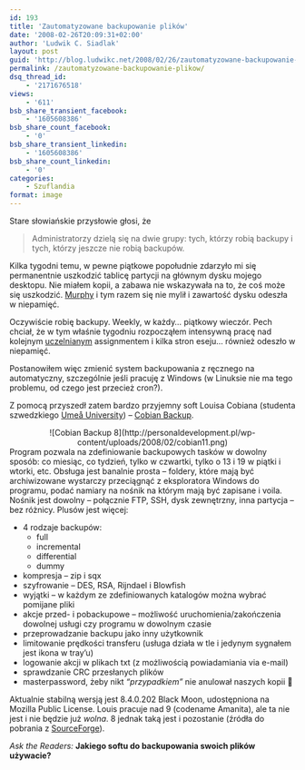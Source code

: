 ```yaml
---
id: 193
title: 'Zautomatyzowane backupowanie plików'
date: '2008-02-26T20:09:31+02:00'
author: 'Ludwik C. Siadlak'
layout: post
guid: 'http://blog.ludwikc.net/2008/02/26/zautomatyzowane-backupowanie-plikow/'
permalink: /zautomatyzowane-backupowanie-plikow/
dsq_thread_id:
    - '2171676518'
views:
    - '611'
bsb_share_transient_facebook:
    - '1605608386'
bsb_share_count_facebook:
    - '0'
bsb_share_transient_linkedin:
    - '1605608386'
bsb_share_count_linkedin:
    - '0'
categories:
    - Szuflandia
format: image
---
```


Stare słowiańskie przysłowie głosi, że

> Administratorzy dzielą się na dwie grupy: tych, którzy robią backupy i tych, którzy jeszcze nie robią backupów.

Kilka tygodni temu, w pewne piątkowe popołudnie zdarzyło mi się permanentnie uszkodzić tablicę partycji na głównym dysku mojego desktopu. Nie miałem kopii, a zabawa nie wskazywała na to, że coś może się uszkodzić. [Murphy](http://www.murphys-laws.com/murphy/murphy-computer.html) i tym razem się nie mylił i zawartość dysku odeszła w niepamięć.

Oczywiście robię backupy. Weekly, w każdy… piątkowy wieczór. Pech chciał, że w tym właśnie tygodniu rozpocząłem intensywną pracę nad kolejnym [uczelnianym](http://www.ox.ac.uk) assignmentem i kilka stron eseju… również odeszło w niepamięć.

  
Postanowiłem więc zmienić system backupowania z ręcznego na automatyczny, szczególnie jeśli pracuję z Windows (w Linuksie nie ma tego problemu, od czego jest przecież cron?).

Z pomocą przyszedł zatem bardzo przyjemny soft Louisa Cobiana (studenta szwedzkiego [Umeå University](http://www.umu.se/)) – [Cobian Backup](http://www.educ.umu.se/~cobian/cobianbackup.htm).

<div style="text-align:center">![Cobian Backup 8](http://personaldevelopment.pl/wp-content/uploads/2008/02/cobian11.png)</div>Program pozwala na zdefiniowanie backupowych tasków w dowolny sposób: co miesiąc, co tydzień, tylko w czwartki, tylko o 13 i 19 w piątki i wtorki, etc. Obsługa jest banalnie prosta – foldery, które mają być archiwizowane wystarczy przeciągnąć z eksploratora Windows do programu, podać namiary na nośnik na którym mają być zapisane i voila. Nośnik jest dowolny – połącznie FTP, SSH, dysk zewnętrzny, inna partycja – bez różnicy. Plusów jest więcej:

- 4 rodzaje backupów: 
    - full
    - incremental
    - differential
    - dummy
- kompresja – zip i sqx
- szyfrowanie – DES, RSA, Rijndael i Blowfish
- wyjątki – w każdym ze zdefiniowanych katalogów można wybrać pomijane pliki
- akcje przed- i pobackupowe – możliwość uruchomienia/zakończenia dowolnej usługi czy programu w dowolnym czasie
- przeprowadzanie backupu jako inny użytkownik
- limitowanie prędkości transferu (usługa działa w tle i jedynym sygnałem jest ikona w tray’u)
- logowanie akcji w plikach txt (z możliwością powiadamiania via e-mail)
- sprawdzanie CRC przesłanych plików
- masterpassword, żeby nikt *“przypadkiem”* nie anulował naszych kopii 🙂

Aktualnie stabilną wersją jest 8.4.0.202 Black Moon, udostępniona na Mozilla Public License. Louis pracuje nad 9 (codename Amanita), ale ta nie jest i nie będzie już *wolna*. 8 jednak taką jest i pozostanie (źródła do pobrania z [SourceForge](http://sourceforge.net/projects/cobianbackup)).

*Ask the Readers:* **Jakiego softu do backupowania swoich plików używacie?**